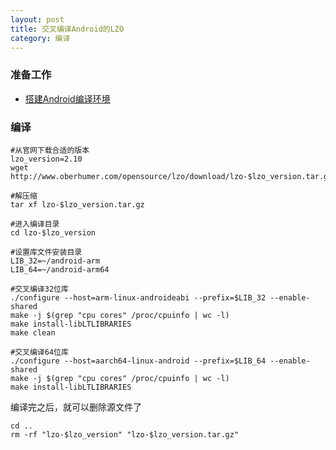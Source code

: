 ```yaml
---
layout: post
title: 交叉编译Android的LZO
category: 编译
---
```


### 准备工作
- [搭建Android编译环境][android-environment]

### 编译
```shell
#从官网下载合适的版本
lzo_version=2.10
wget http://www.oberhumer.com/opensource/lzo/download/lzo-$lzo_version.tar.gz

#解压缩
tar xf lzo-$lzo_version.tar.gz

#进入编译目录
cd lzo-$lzo_version

#设置库文件安装目录
LIB_32=~/android-arm
LIB_64=~/android-arm64

#交叉编译32位库
./configure --host=arm-linux-androideabi --prefix=$LIB_32 --enable-shared
make -j $(grep "cpu cores" /proc/cpuinfo | wc -l)
make install-libLTLIBRARIES
make clean

#交叉编译64位库
./configure --host=aarch64-linux-android --prefix=$LIB_64 --enable-shared
make -j $(grep "cpu cores" /proc/cpuinfo | wc -l)
make install-libLTLIBRARIES
```

编译完之后，就可以删除源文件了
```shell
cd ..
rm -rf "lzo-$lzo_version" "lzo-$lzo_version.tar.gz"
```

[android-environment]: /编译/2019/11/22/android-environment.html